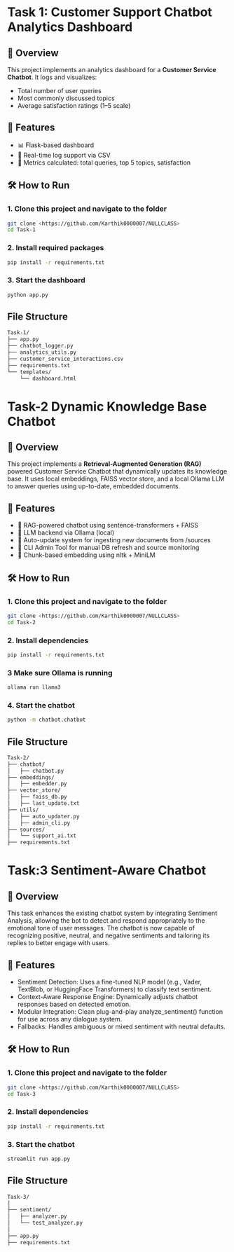 # Task 1: Customer Support Chatbot Analytics Dashboard

## 📌 Overview
This project implements an analytics dashboard for a **Customer Service Chatbot**. It logs and visualizes:
- Total number of user queries
- Most commonly discussed topics
- Average satisfaction ratings (1–5 scale)

## 🧰 Features
- 📊 Flask-based dashboard
- 📁 Real-time log support via CSV
- 🧠 Metrics calculated: total queries, top 5 topics, satisfaction

## 🛠️ How to Run

### 1. Clone this project and navigate to the folder
```bash
git clone <https://github.com/Karthik0000007/NULLCLASS>
cd Task-1
```
### 2. Install required packages
```bash
pip install -r requirements.txt
```

### 3. Start the dashboard
```bash
python app.py
```
## File Structure
```bash
Task-1/
├── app.py
├── chatbot_logger.py
├── analytics_utils.py
├── customer_service_interactions.csv
├── requirements.txt
└── templates/
    └── dashboard.html
```
# Task-2 Dynamic Knowledge Base Chatbot

## 📌 Overview
This project implements a **Retrieval-Augmented Generation (RAG)** powered Customer Service Chatbot that dynamically updates its knowledge base. It uses local embeddings, FAISS vector store, and a local Ollama LLM to answer queries using up-to-date, embedded documents.

## 🧰 Features
- 🧠 RAG-powered chatbot using sentence-transformers + FAISS
- 💬 LLM backend via Ollama (local)
- 🔁 Auto-update system for ingesting new documents from /sources
- 📁 CLI Admin Tool for manual DB refresh and source monitoring
- 🧠 Chunk-based embedding using nltk + MiniLM

## 🛠️ How to Run

### 1. Clone this project and navigate to the folder
```bash
git clone <https://github.com/Karthik0000007/NULLCLASS>
cd Task-2
```
### 2. Install dependencies
```bash
pip install -r requirements.txt
```
### 3 Make sure Ollama is running
```bash
ollama run llama3
```
### 4. Start the chatbot
```bash
python -m chatbot.chatbot
```
## File Structure
```bash
Task-2/
├── chatbot/
│   ├── chatbot.py
├── embeddings/
│   ├── embedder.py
├── vector_store/
│   ├── faiss_db.py
│   ├── last_update.txt
├── utils/
│   ├── auto_updater.py
│   ├── admin_cli.py
├── sources/
│   └── support_ai.txt
├── requirements.txt
```

# Task:3 Sentiment-Aware Chatbot

## 📌 Overview
This task enhances the existing chatbot system by integrating Sentiment Analysis, allowing the bot to detect and respond appropriately to the emotional tone of user messages. The chatbot is now capable of recognizing positive, neutral, and negative sentiments and tailoring its replies to better engage with users.

## 🧠 Features
- Sentiment Detection: Uses a fine-tuned NLP model (e.g., Vader, TextBlob, or HuggingFace Transformers) to classify text sentiment.
- Context-Aware Response Engine: Dynamically adjusts chatbot responses based on detected emotion.
- Modular Integration: Clean plug-and-play analyze_sentiment() function for use across any dialogue system.
- Fallbacks: Handles ambiguous or mixed sentiment with neutral defaults.

## 🛠️ How to Run

### 1. Clone this project and navigate to the folder
```bash
git clone <https://github.com/Karthik0000007/NULLCLASS>
cd Task-3
```
### 2. Install dependencies
```bash
pip install -r requirements.txt
```
### 3. Start the chatbot
```bash
streamlit run app.py
```

## File Structure
```bash
Task-3/
│
├── sentiment/
│   ├── analyzer.py              
│   └── test_analyzer.py        
│
├── app.py
├── requirements.txt
```
